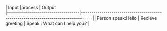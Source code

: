 | Input                             |process                                                                           | Output                                                             
|------------------------------------|-----------------------------------------------------------------------------------|
|Person speak:Hello                                     |  Recieve greeting                                            | Speak : What can I help you?                                        |

